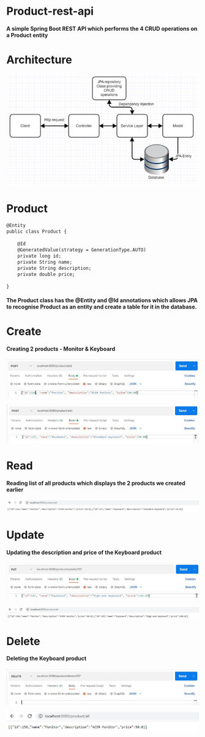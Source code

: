 # Product-rest-api
#### A simple Spring Boot REST API which performs the 4 CRUD operations on a Product entity

# Architecture
![Architecture](./images/Architecture.JPG)

# Product
```
@Entity
public class Product {

    @Id
    @GeneratedValue(strategy = GenerationType.AUTO)
    private long id;
    private String name;
    private String description;
    private double price;
    
}
```

#### The Product class has the **@Entity** and **@Id** annotations which allows JPA to recognise Product as an entity and create a table for it in the database.

# Create
#### Creating 2 products - Monitor & Keyboard

![Create1](./images/Create1.JPG)

![Create2](./images/Create2.JPG)

# Read
#### Reading list of all products which displays the 2 products we created earlier

![Read](./images/Read.JPG)

# Update
#### Updating the description and price of the Keyboard product
![Update1](./images/Update1.JPG)

![Update2](./images/Update2.JPG)

# Delete
#### Deleting the Keyboard product
![Delete1](./images/Delete1.JPG)

![Delete2](./images/Delete2.JPG)
